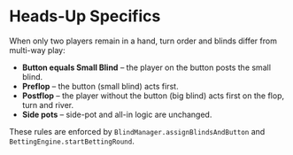 # Heads-Up Specifics

When only two players remain in a hand, turn order and blinds differ from multi-way play:

- **Button equals Small Blind** – the player on the button posts the small blind.
- **Preflop** – the button (small blind) acts first.
- **Postflop** – the player without the button (big blind) acts first on the flop, turn and river.
- **Side pots** – side-pot and all-in logic are unchanged.

These rules are enforced by `BlindManager.assignBlindsAndButton` and `BettingEngine.startBettingRound`.
